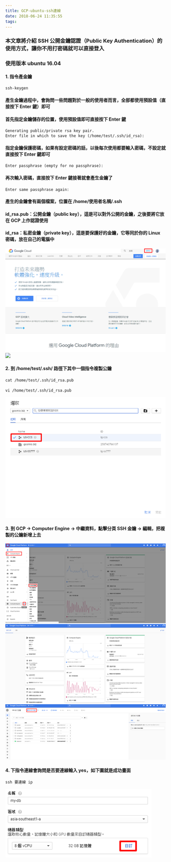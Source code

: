 ```yaml
---
title: GCP-ubuntu-ssh連線
date: 2018-06-24 11:35:55
tags:
---
```


### 本文章將介紹 SSH 公開金鑰認證（Public Key Authentication）的使用方式，讓你不用打密碼就可以直接登入

### 使用版本 ubuntu 16.04

#### 1. 指令產金鑰

```
ssh-keygen
```

#### 產生金鑰過程中，會詢問一些問題對於一般的使用者而言，全部都使用預設值（直接按下 Enter 鍵）即可

#### 首先指定金鑰儲存的位置，使用預設值即可直接按下 Enter 鍵

```
Generating public/private rsa key pair.
Enter file in which to save the key (/home/test/.ssh/id_rsa):
```

#### 指定金鑰保護密碼，如果有設定密碼的話，以後每次使用都要輸入密碼，不設定就直接按下 Enter 鍵即可

```
Enter passphrase (empty for no passphrase):
```

#### 再次輸入密碼，直接按下 Enter 鍵接著就會產生金鑰了

```
Enter same passphrase again:
```

#### 產生的金鑰會有兩個檔案，位置在 /home/使用者名稱/.ssh

#### id_rsa.pub：公開金鑰（public key），這是可以對外公開的金鑰，之後要將它放在 GCP 上作認證使用

#### id_rsa：私密金鑰（private key），這是要保護好的金鑰，它等同於你的 Linux 密碼，放在自己的電腦中

![ ](images/1.png)
![ ](images/2.png)

#### 2. 到 /home/test/.ssh/ 路徑下其中一個指令複製公鑰

```
cat /home/test/.ssh/id_rsa.pub

vi /home/test/.ssh/id_rsa.pub
```

![ ](images/3.png)

#### 3. 到 GCP → Computer Engine → 中繼資料，點擊分頁 SSH 金鑰 → 編輯，把複製的公鑰新增上去

![ ](images/4.png)
![ ](images/5.png)
![ ](images/6.png)

#### 4. 下指令連線會詢問是否要連線輸入 yes，如下圖就是成功畫面

```
ssh 要連線 ip
```

![ ](images/7.png)